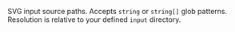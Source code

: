 SVG input source paths. Accepts `string` or `string[]` glob patterns. Resolution is relative to your defined `input` directory.

